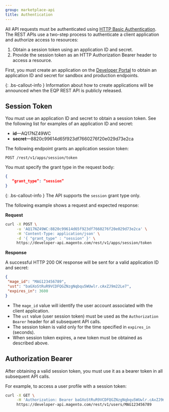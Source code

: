 ```yaml
---
group: marketplace-api
title: Authentication
---
```


All API requests must be authenticated using [HTTP Basic Authentication](https://en.wikipedia.org/wiki/Basic_access_authentication). The REST APIs use a two-step process to authenticate a client application and authorize access to resources:

1. Obtain a session token using an application ID and secret.
1. Provide the session token as an HTTP Authorization Bearer header to access a resource.

First, you must create an application on the [Developer Portal](https://developer.magento.com) to obtain an application ID and secret for sandbox and production endpoints.

{: .bs-callout-info }
Information about how to create applications will be announced when the EQP REST API is publicly released.

## Session Token

You must use an application ID and secret to obtain a session token. See the following list for examples of an application ID and secret:

*  **id**—AQ17NZ49WC
*  **secret**—8820c99614d65f923df7660276f20e029d73e2ca

The following endpoint grants an application session token:

```http
POST /rest/v1/apps/session/token
```

You must specify the grant type in the request body:

```json
{
   “grant_type”: “session”
}
```

{: .bs-callout-info }
The API supports the `session` grant type only.

The following example shows a request and expected response:

**Request**

```bash
curl -X POST \
     -u 'AQ17NZ49WC:8820c99614d65f923df7660276f20e029d73e2ca' \
     -H 'Content-Type: application/json' \
     -d '{ "grant_type" : "session" }' \
     https://developer-api.magento.com/rest/v1/apps/session/token
```

**Response**

A successful HTTP 200 OK response will be sent for a valid application ID and secret:

```json
{
 "mage_id": "MAG123456789",
 "ust": "baGXoStRuR9VCDFQGZNzgNqbqu5WUwlr.cAxZJ9m22Le7",
 "expires_in": 3600
}
```

*  The `mage_id` value will identify the user account associated with the client application.
*  The `ust` value (user session token) must be used as the `Authorization Bearer` header for all subsequent API calls.
*  The session token is valid only for the time specified in `expires_in` (seconds).
*  When session token expires, a new token must be obtained as described above.

## Authorization Bearer

After obtaining a valid session token, you must use it as a bearer token in all subsequent API calls.

For example, to access a user profile with a session token:

```bash
curl -X GET \
     -H 'Authorization: Bearer baGXoStRuR9VCDFQGZNzgNqbqu5WUwlr.cAxZJ9m22Le7' \
     https://developer-api.magento.com/rest/v1/users/MAG123456789
```
